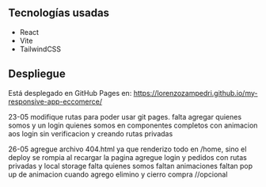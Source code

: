 ## Tecnologías usadas

- React
- Vite
- TailwindCSS

## Despliegue

Está desplegado en GitHub Pages en: https://lorenzozampedri.github.io/my-responsive-app-eccomerce/


23-05
modifique rutas para poder usar git pages. 
falta agregar quienes somos y un login
quienes somos en componentes completos con animacion aos
login sin verificacion y creando rutas privadas

26-05
agregue archivo 404.html ya que renderizo todo en /home, sino el deploy se rompia al recargar la pagina
agregue login y pedidos con rutas privadas y local storage
falta quienes somos
faltan animaciones 
faltan pop up de animacion cuando agrego elimino y cierro compra //opcional

